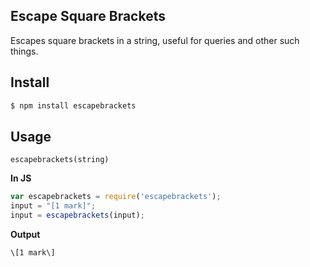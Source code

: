 ## Escape Square Brackets
Escapes square brackets in a string, useful for queries and other such things.
## Install
```bash
$ npm install escapebrackets
```
## Usage
	escapebrackets(string)
**In JS**
```js
var escapebrackets = require('escapebrackets');
input = "[1 mark]";
input = escapebrackets(input);

```
**Output**
```
\[1 mark\]
```
